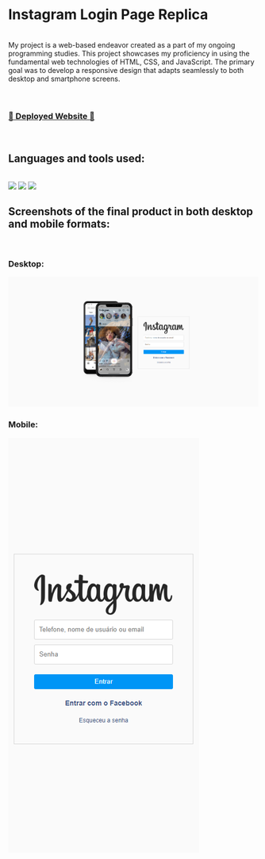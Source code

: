 # Instagram Login Page Replica
</br>
 My project is a web-based endeavor created as a part of my ongoing programming studies. This project showcases my proficiency in using the fundamental web technologies of HTML, CSS, and JavaScript. The primary goal was to develop a responsive design that adapts seamlessly to both desktop and smartphone screens. 
</br></br></br>

<h3><a href="https://lucca-sa.github.io/replica-instagram-login/">🔗 Deployed Website 🔗</a></a></h3>
</br>
<h2>Languages and tools used:</h2>
</br>
   <img src="https://img.shields.io/badge/HTML5-E34F26?style=for-the-badge&logo=html5&logoColor=white"/>
   <img src="https://img.shields.io/badge/CSS3-1572B6?style=for-the-badge&logo=css3&logoColor=white"/>
   <img src="https://img.shields.io/badge/JavaScript-F7DF1E?style=for-the-badge&logo=javascript&logoColor=black"/>

  
<h2>Screenshots of the final product in both desktop and mobile formats:</h2>
</br>
<h3>Desktop:</h3>
<img src="https://github.com/lucca-sa/replica-instagram-login/blob/main/img/view%20prints/Desktop%20view.png?raw=true" />
<h3>Mobile:</h3>
<img src="https://github.com/lucca-sa/replica-instagram-login/blob/main/img/view%20prints/Smartphone%20view.png?raw=true" />
